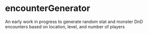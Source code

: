 # encounterGenerator
An early work in progress to generate random stat and monster DnD encounters based on location, level, and number of players
